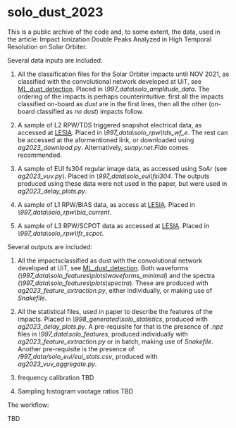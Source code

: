 # solo_dust_2023
This is a public archive of the code and, to some extent, the data, used in the article: Impact Ionization Double Peaks Analyzed in High Temporal Resolution on Solar Orbiter. 

Several data inputs are included:

1. All the classification files for the Solar Orbiter impacts until NOV 2021, as classified with the convolutional network developed at UiT, see  [ML_dust_detection](https://github.com/AndreasKvammen/ML_dust_detection). Placed in *\997_data\solo_amplitude_data*. The ordering of the impacts is perhaps counterintuitive: first all the impacts classified on-board as *dust* are in the first lines, then all the other (on-board classified as *no dust*) impacts follow.

2. A sample of L2 RPW/TDS triggered snapshot electrical data, as accessed at [LESIA](https://rpw.lesia.obspm.fr/roc/data/pub/solo/rpw/data/L2/tds_wf_e/). Placed in *\997_data\solo_rpw\tds_wf_e*. The rest can be accessed at the aformentioned link, or downloaded using *ag2023_download.py*. Alternatively, *sunpy.net.Fido* comes recommended. 

3. A sample of EUI fs304 regular image data, as accessed using SoAr (see *ag2023_vuv.py*).  Placed in *\997_data\solo_eui\fsi304*. The outputs produced using these data were not used in the paper, but were used in *ag2023_delay_plots.py*. 

4. A sample of L1 RPW/BIAS data, as access at [LESIA](https://rpw.lesia.obspm.fr/roc/data/pub/solo/rpw/data/L1). Placed in *\997_data\solo_rpw\bia_current*. 

5. A sample of L3 RPW/SCPOT data as accessed at [LESIA](https://rpw.lesia.obspm.fr/roc/data/pub/solo/rpw/data/L3/lfr_scpot/). Placed in *\997_data\solo_rpw\lfr_scpot*.

Several outputs are included: 

1. All the impactsclassified as dust with the convolutional network developed at UiT, see  [ML_dust_detection](https://github.com/AndreasKvammen/ML_dust_detection). Both waveforms (*\997_data\solo_features\plots\waveforms_minimal*) and the spectra (*\997_data\solo_features\plots\spectra*). These are produced with *ag2023_feature_extraction.py*, either individually, or making use of *Snakefile*. 

2. All the statistical files, used in paper to describe the features of the impacts. Placed in *\998_generated\solo_statistics*, produced with *ag2023_delay_plots.py*. A pre-requisite for that is the presence of *.npz* files in *\997_data\solo_features*, produced individually with *ag2023_feature_extraction.py* or in batch, making use of *Snakefile*. Another pre-requisite is the presence of */997_data/solo_eui/eui_stats.csv*, produced with *ag2023_vuv_aggregate.py*. 

3. frequency calibration TBD

4. Sampling histogram vootage ratios TBD


The workflow:

TBD
